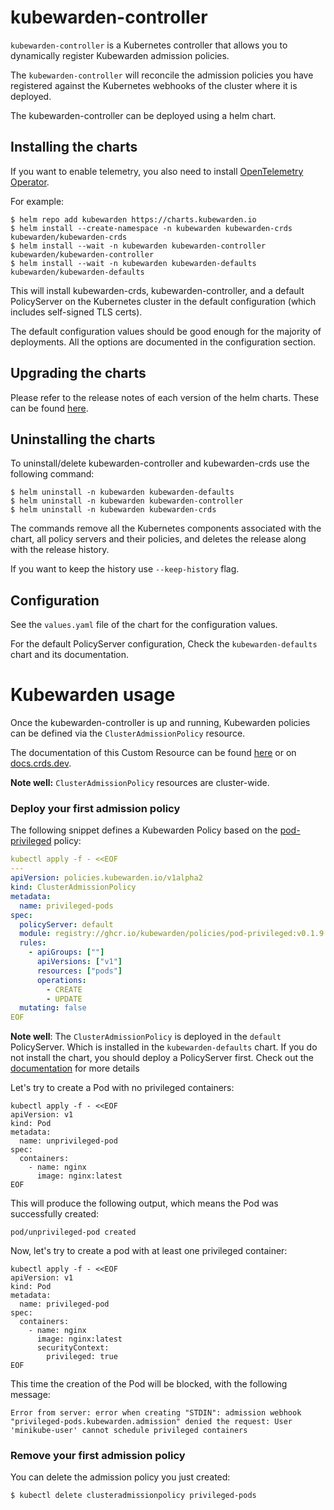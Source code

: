 # kubewarden-controller

`kubewarden-controller` is a Kubernetes controller that allows you to
dynamically register Kubewarden admission policies.

The `kubewarden-controller` will reconcile the admission policies you
have registered against the Kubernetes webhooks of the cluster where
it is deployed.

The kubewarden-controller can be deployed using a helm chart.

## Installing the charts

If you want to enable telemetry, you also need to install [OpenTelemetry Operator](https://github.com/open-telemetry/opentelemetry-operator).

For example:
```console
$ helm repo add kubewarden https://charts.kubewarden.io
$ helm install --create-namespace -n kubewarden kubewarden-crds kubewarden/kubewarden-crds
$ helm install --wait -n kubewarden kubewarden-controller kubewarden/kubewarden-controller
$ helm install --wait -n kubewarden kubewarden-defaults kubewarden/kubewarden-defaults
```

This will install kubewarden-crds, kubewarden-controller, and a
default PolicyServer on the Kubernetes cluster in the default configuration
(which includes self-signed TLS certs).

The default configuration values should be good enough for the majority of
deployments. All the options are documented in the configuration section.

## Upgrading the charts

Please refer to the release notes of each version of the helm charts.
These can be found [here](https://github.com/kubewarden/helm-charts/releases).

## Uninstalling the charts

To uninstall/delete kubewarden-controller and kubewarden-crds use the following
command:

```console
$ helm uninstall -n kubewarden kubewarden-defaults
$ helm uninstall -n kubewarden kubewarden-controller
$ helm uninstall -n kubewarden kubewarden-crds
```

The commands remove all the Kubernetes components associated with the chart, all
policy servers and their policies, and deletes the release along with the release
history.

If you want to keep the history use `--keep-history` flag.

## Configuration

See the `values.yaml` file of the chart for the configuration values.

For the default PolicyServer configuration, Check the `kubewarden-defaults`
chart and its documentation.

# Kubewarden usage

Once the kubewarden-controller is up and running, Kubewarden policies can be
defined via the `ClusterAdmissionPolicy` resource.

The documentation of this Custom Resource can be found
[here](https://github.com/kubewarden/kubewarden-controller/blob/main/docs/crds/README.asciidoc)
or on [docs.crds.dev](https://doc.crds.dev/github.com/kubewarden/kubewarden-controller).

**Note well:** `ClusterAdmissionPolicy` resources are cluster-wide.

### Deploy your first admission policy

The following snippet defines a Kubewarden Policy based on the
[pod-privileged](https://github.com/kubewarden/pod-privileged-policy)
policy:

```yaml
kubectl apply -f - <<EOF
---
apiVersion: policies.kubewarden.io/v1alpha2
kind: ClusterAdmissionPolicy
metadata:
  name: privileged-pods
spec:
  policyServer: default
  module: registry://ghcr.io/kubewarden/policies/pod-privileged:v0.1.9
  rules:
    - apiGroups: [""]
      apiVersions: ["v1"]
      resources: ["pods"]
      operations:
        - CREATE
        - UPDATE
  mutating: false
EOF
```

**Note well**: The `ClusterAdmissionPolicy` is deployed in the `default` PolicyServer.
Which is installed in the `kubewarden-defaults` chart. If you do not install
the chart, you should deploy a PolicyServer first. Check out the
[documentation](https://docs.kubewarden.io/quick-start.html#policy-server) for more details

Let's try to create a Pod with no privileged containers:

```shell
kubectl apply -f - <<EOF
apiVersion: v1
kind: Pod
metadata:
  name: unprivileged-pod
spec:
  containers:
    - name: nginx
      image: nginx:latest
EOF
```

This will produce the following output, which means the Pod was successfully
created:

`pod/unprivileged-pod created`

Now, let's try to create a pod with at least one privileged container:

```shell
kubectl apply -f - <<EOF
apiVersion: v1
kind: Pod
metadata:
  name: privileged-pod
spec:
  containers:
    - name: nginx
      image: nginx:latest
      securityContext:
        privileged: true
EOF
```

This time the creation of the Pod will be blocked, with the following message:

```
Error from server: error when creating "STDIN": admission webhook "privileged-pods.kubewarden.admission" denied the request: User 'minikube-user' cannot schedule privileged containers
```

### Remove your first admission policy

You can delete the admission policy you just created:

```console
$ kubectl delete clusteradmissionpolicy privileged-pods
```
